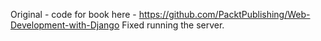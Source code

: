 Original - code for book here - https://github.com/PacktPublishing/Web-Development-with-Django 
Fixed running the server.
